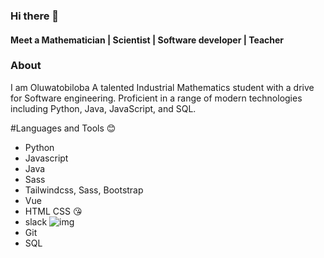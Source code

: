 ### Hi there 👋
#### Meet a Mathematician | Scientist | Software developer | Teacher
### About
I am Oluwatobiloba
A talented Industrial Mathematics student with a drive for Software engineering.
Proficient in a range of modern technologies including Python, Java, JavaScript, and SQL.

#Languages and Tools :blush:
- Python
- Javascript
- Java
- Sass
- Tailwindcss, Sass, Bootstrap
- Vue 
- HTML CSS :kissing_heart:
- slack ![img](https://img.shields.io/badge/Slack-4A154B?style=for-the-badge&logo=slack&logoColor=white)
- Git
- SQL

<!--
**tobisamcode/tobisamcode** is a ✨ _special_ ✨ repository because its `README.md` (this file) appears on your GitHub profile.


-->
